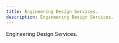 ```yaml
---
title: Engineering Design Services.
description: Engineering Design Services.
---
```


Engineering Design Services. 
